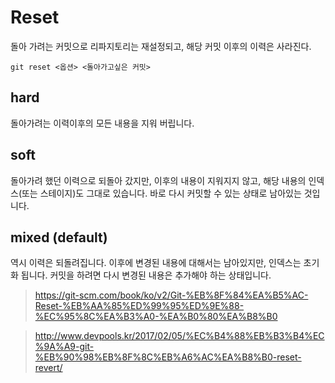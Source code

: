 # Reset

돌아 가려는 커밋으로 리파지토리는 재설정되고, 해당 커밋 이후의 이력은 사라진다.

```shell
git reset <옵션> <돌아가고싶은 커밋>
```

## hard

돌아가려는 이력이후의 모든 내용을 지워 버립니다.

## soft

돌아가려 했던 이력으로 되돌아 갔지만, 이후의 내용이 지워지지 않고, 해당 내용의 인덱스(또는 스테이지)도 그대로 있습니다. 바로 다시 커밋할 수 있는 상태로 남아있는 것입니다.

## mixed (default)

역시 이력은 되돌려집니다. 이후에 변경된 내용에 대해서는 남아있지만, 인덱스는 초기화 됩니다. 커밋을 하려면 다시 변경된 내용은 추가해야 하는 상태입니다.

> https://git-scm.com/book/ko/v2/Git-%EB%8F%84%EA%B5%AC-Reset-%EB%AA%85%ED%99%95%ED%9E%88-%EC%95%8C%EA%B3%A0-%EA%B0%80%EA%B8%B0

> http://www.devpools.kr/2017/02/05/%EC%B4%88%EB%B3%B4%EC%9A%A9-git-%EB%90%98%EB%8F%8C%EB%A6%AC%EA%B8%B0-reset-revert/
